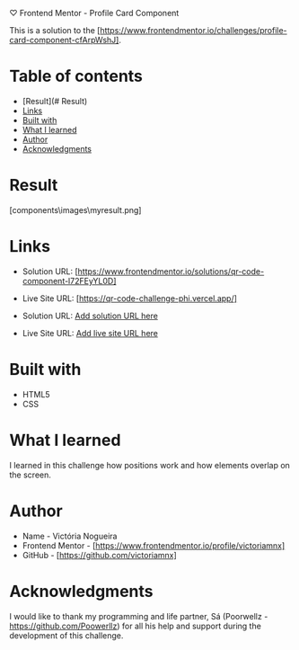 ♡ Frontend Mentor - Profile Card Component

This is a solution to the [https://www.frontendmentor.io/challenges/profile-card-component-cfArpWshJ].

# Table of contents

- [Result](# Result)
- [Links](#Links)
- [Built with](#built-with)
- [What I learned](#what-i-learned)
- [Author](#author)
- [Acknowledgments](#acknowledgments)

# Result

[components\images\myresult.png]

# Links

- Solution URL: [https://www.frontendmentor.io/solutions/qr-code-component-l72FEyYL0D]
- Live Site URL: [https://qr-code-challenge-phi.vercel.app/]

- Solution URL: [Add solution URL here](https://your-solution-url.com)
- Live Site URL: [Add live site URL here](https://your-live-site-url.com)

# Built with

- HTML5
- CSS

# What I learned

I learned in this challenge how positions work and how elements overlap on the screen.

# Author

- Name - Victória Nogueira
- Frontend Mentor - [https://www.frontendmentor.io/profile/victoriamnx]
- GitHub - [https://github.com/victoriamnx]

# Acknowledgments

I would like to thank my programming and life partner, Sá (Poorwellz - https://github.com/Poowerllz) for all his help and support during the development of this challenge.
